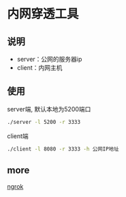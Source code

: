 # 内网穿透工具

## 说明
- server：公网的服务器ip
- client：内网主机

## 使用

server端, 默认本地为5200端口
```bash
./server -l 5200 -r 3333
```

client端
```bash
./client -l 8080 -r 3333 -h 公网IP地址
```


## more
[ngrok](https://github.com/inconshreveable/ngrok)